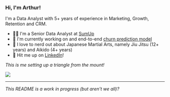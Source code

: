 ### Hi, I'm Arthur! 

I'm a Data Analyst with 5+ years of experience in Marketing, Growth, Retention and CRM. 

- 👨‍💻 I'm a Senior Data Analyst at [SumUp](sumup.com)
- 🤖 I'm currently working on and end-to-end [churn prediction model]([https://github.com/arthurcab/churn-prediction](https://github.com/arthurcab/ecommerce-analytics))
- 🥋 I love to nerd out about Japanese Martial Arts, namely Jiu Jitsu (12+ years) and Aikido (4+ years)
- 📩 Hit me up on [LinkedIn](https://www.linkedin.com/in/arthur-cab/)!


_This is me setting up a triangle from the mount!_

![](https://github.com/arthurcab/arthurcab/blob/main/triangulo%20montada.gif)


---

_This README is a work in progress (but aren't we all)?_


